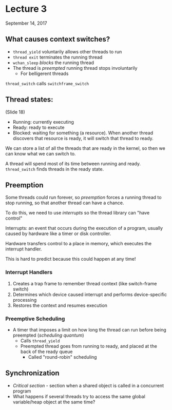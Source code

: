 # Lecture 3
September 14, 2017

## What causes context switches?
* `thread_yield` voluntarily allows other threads to run
* `thread exit` terminates the running thread
* `wchan_sleep` *blocks* the running thread
* The thread is *preempted* running thread stops involuntarily
  * For belligerent threads

`thread_switch` calls `switchframe_switch`

## Thread states:
(Slide 18)
* Running: currently executing
* Ready: ready to execute
* Blocked: waiting for something (a resource). When another thread discovers that resource is ready, it will switch that thread to ready.

We can store a list of all the threads that are ready in the kernel, so then we can know what we can switch to.

A thread will spend most of its time between running and ready. `thread_switch` finds threads in the ready state.

## Preemption
Some threads could run forever, so *preemption* forces a running thread to stop running, so that another thread can have a chance.

To do this, we need to use *interrupts* so the thread library can "have control"

Interrupts: an event that occurs during the execution of a program, usually caused by hardware like a timer or disk controller.

Hardware transfers control to a place in memory, which executes the interrupt handler.

This is hard to predict because this could happen at any time!

### Interrupt Handlers
1. Creates a trap frame to remember thread context (like switch-frame switch)
2. Determines which device caused interrupt and performs device-specific processing
2. Restores the context and resumes execution

### Preemptive Scheduling
* A timer that imposes a limit on how long the thread can run before being preempted (*scheduling quantum*)
  * Calls `thread_yield`
  * Preempted thread goes from running to ready, and placed at the back of the ready queue
	  * Called "round-robin" scheduling

## Synchronization
* *Critical section* - section when a shared object is called in a concurrent program
* What happens if several threads try to access the same global variable/heap object at the same time?